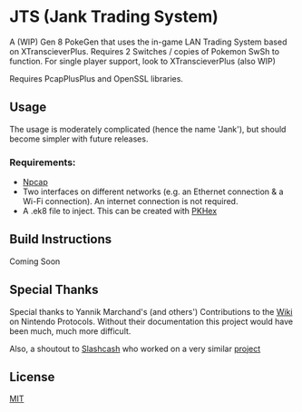# JTS (Jank Trading System)

A (WIP) Gen 8 PokeGen that uses the in-game LAN Trading System based on XTranscieverPlus.
Requires 2 Switches / copies of Pokemon SwSh to function. For single player support, look to XTranscieverPlus (also WIP)

Requires PcapPlusPlus and OpenSSL libraries.

## Usage

The usage is moderately complicated (hence the name 'Jank'), but should become simpler with future releases.

### Requirements:
- [Npcap](https://nmap.org/npcap/#download)
- Two interfaces on different networks (e.g. an Ethernet connection & a Wi-Fi connection). An internet connection is not required.
- A .ek8 file to inject. This can be created with [PKHex](https://projectpokemon.org/home/files/file/1-pkhex/)

## Build Instructions

Coming Soon

## Special Thanks
Special thanks to Yannik Marchand's (and others') Contributions to the [Wiki](https://github.com/kinnay/NintendoClients/wiki) on Nintendo Protocols. Without their documentation this project would have been much, much more difficult.

Also, a shoutout to [Slashcash](https://github.com/Slashcash) who worked on a very similar [project](https://github.com/Slashcash/PSD) 

## License
[MIT](https://choosealicense.com/licenses/mit/)
